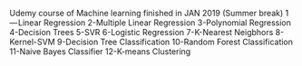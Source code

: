 Udemy course of Machine learning finished in JAN 2019 (Summer break)
1 — Linear Regression
2-Multiple Linear Regression
3-Polynomial Regression
4-Decision Trees
5-SVR
6-Logistic Regression
7-K-Nearest Neigbhors
8-Kernel-SVM
9-Decision Tree Classification
10-Random Forest Classification
11-Naive Bayes Classifier
12-K-means Clustering

